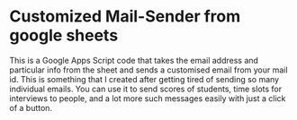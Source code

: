 # Customized Mail-Sender from google sheets

This is a Google Apps Script code that takes the email address and particular info from the sheet and sends a customised email from your mail id. This is something that I created after getting tired of sending so many individual emails. You can use it to send scores of students, time slots for interviews to people, and a lot more such messages easily with just a click of a button.
  
  
